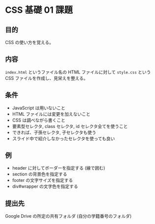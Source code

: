 CSS 基礎 01 課題
===============

目的
----
CSS の使い方を覚える。

内容
----
`index.html` というファイル名の HTML ファイルに対して `style.css` という CSS ファイルを作成し、見栄えを整える。

条件
----
* JavaScript は用いないこと
* HTML ファイルには変更を加えないこと
* CSS は調べながら書くこと
* 要素型セレクタ, class セレクタ, id セレクタ全てを使うこと
* できれば、子孫セレクタ, 子セレクタも使う
* スライド中で紹介しなかったセレクタを使っても良い

例
----
* header に対してボーダーを指定する (線で囲む)
* section の背景色を指定する
* footer の文字サイズを指定する
* div#wrapper の文字色を指定する


提出先
-----
Google Drive の所定の共有フォルダ (自分の学籍番号のフォルダ)
